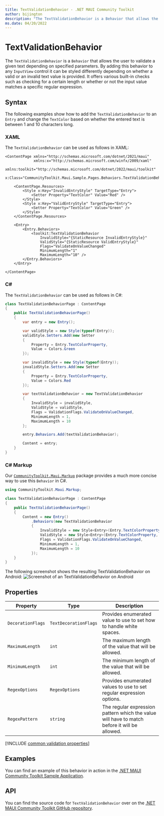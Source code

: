 ```yaml
---
title: TextValidationBehavior - .NET MAUI Community Toolkit
author: bijington
description: "The TextValidationBehavior is a Behavior that allows the user to validate a given text depending on specified parameters."
ms.date: 04/20/2022
---
```


# TextValidationBehavior

The `TextValidationBehavior` is a `Behavior` that allows the user to validate a given text depending on specified parameters. By adding this behavior to any `InputView` control it can be styled differently depending on whether a valid or an invalid text value is provided. It offers various built-in checks such as checking for a certain length or whether or not the input value matches a specific regular expression.

## Syntax

The following examples show how to add the `TextValidationBehavior` to an `Entry` and change the `TextColor` based on whether the entered text is between 1 and 10 characters long.

### XAML

The `TextValidationBehavior` can be used as follows in XAML:

```xaml
<ContentPage xmlns="http://schemas.microsoft.com/dotnet/2021/maui"
             xmlns:x="http://schemas.microsoft.com/winfx/2009/xaml"
             xmlns:toolkit="http://schemas.microsoft.com/dotnet/2022/maui/toolkit"
             x:Class="CommunityToolkit.Maui.Sample.Pages.Behaviors.TextValidationBehaviorPage">

    <ContentPage.Resources>
        <Style x:Key="InvalidEntryStyle" TargetType="Entry">
            <Setter Property="TextColor" Value="Red" />
        </Style>
        <Style x:Key="ValidEntryStyle" TargetType="Entry">
            <Setter Property="TextColor" Value="Green" />
        </Style>
    </ContentPage.Resources>

    <Entry>
        <Entry.Behaviors>
            <toolkit:TextValidationBehavior 
                InvalidStyle="{StaticResource InvalidEntryStyle}"
                ValidStyle="{StaticResource ValidEntryStyle}"
                Flags="ValidateOnValueChanged"
                MinimumLength="1"
                MaximumLength="10" />
        </Entry.Behaviors>
    </Entry>

</ContentPage>
```

### C#

The `TextValidationBehavior` can be used as follows in C#:

```csharp
class TextValidationBehaviorPage : ContentPage
{
    public TextValidationBehaviorPage()
    {
        var entry = new Entry();

        var validStyle = new Style(typeof(Entry));
        validStyle.Setters.Add(new Setter
        {
            Property = Entry.TextColorProperty,
            Value = Colors.Green
        });

        var invalidStyle = new Style(typeof(Entry));
        invalidStyle.Setters.Add(new Setter
        {
            Property = Entry.TextColorProperty,
            Value = Colors.Red
        });

        var textValidationBehavior = new TextValidationBehavior
        {
            InvalidStyle = invalidStyle,
            ValidStyle = validStyle,
            Flags = ValidationFlags.ValidateOnValueChanged,
            MinimumLength = 1,
            MaximumLength = 10
        };

        entry.Behaviors.Add(textValidationBehavior);

        Content = entry;
    }
}
```

### C# Markup

Our [`CommunityToolkit.Maui.Markup`](../markup/markup.md) package provides a much more concise way to use this `Behavior` in C#.

```csharp
using CommunityToolkit.Maui.Markup;

class TextValidationBehaviorPage : ContentPage
{
    public TextValidationBehaviorPage()
    {
        Content = new Entry()
            .Behaviors(new TextValidationBehavior
            {
                InvalidStyle = new Style<Entry>(Entry.TextColorProperty, Colors.Red),
                ValidStyle = new Style<Entry>(Entry.TextColorProperty, Colors.Green),
                Flags = ValidationFlags.ValidateOnValueChanged,
                MinimumLength = 1,
                MaximumLength = 10
            });
    }
}
```

The following screenshot shows the resulting TextValidationBehavior on Android:
![Screenshot of an TextValidationBehavior on Android](../images/behaviors/text-validation-behavior-android.png "TextValidationBehavior on Android")

## Properties

|Property  |Type  |Description  |
|---------|---------|---------|
| `DecorationFlags` | `TextDecorationFlags` | Provides enumerated value to use to set how to handle white spaces. |
| `MaximumLength` | `int` | The maximum length of the value that will be allowed. |
| `MinimumLength` | `int` | The minimum length of the value that will be allowed. |
| `RegexOptions` | `RegexOptions` | Provides enumerated values to use to set regular expression options. |
| `RegexPattern` | `string` | The regular expression pattern which the value will have to match before it will be allowed. |

[!INCLUDE [common validation properties](../includes/validation-behavior.md)]

## Examples

You can find an example of this behavior in action in the [.NET MAUI Community Toolkit Sample Application](https://github.com/CommunityToolkit/Maui/blob/main/samples/CommunityToolkit.Maui.Sample/Pages/Behaviors/TextValidationBehaviorPage.xaml).

## API

You can find the source code for `TextValidationBehavior` over on the [.NET MAUI Community Toolkit GitHub repository](https://github.com/CommunityToolkit/Maui/blob/main/src/CommunityToolkit.Maui/Behaviors/Validators/TextValidationBehavior.shared.cs).
